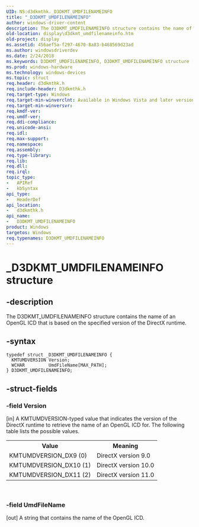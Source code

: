 ```yaml
---
UID: NS:d3dkmthk._D3DKMT_UMDFILENAMEINFO
title: "_D3DKMT_UMDFILENAMEINFO"
author: windows-driver-content
description: The D3DKMT_UMDFILENAMEINFO structure contains the name of an OpenGL ICD that is based on the specified version of the DirectX runtime.
old-location: display\d3dkmt_umdfilenameinfo.htm
old-project: display
ms.assetid: 456aef5a-f297-4670-8a83-b468569d23ad
ms.author: windowsdriverdev
ms.date: 2/24/2018
ms.keywords: D3DKMT_UMDFILENAMEINFO, D3DKMT_UMDFILENAMEINFO structure [Display Devices], OpenGL_Structs_631f8c52-0978-4f26-bd6b-08348676795b.xml, _D3DKMT_UMDFILENAMEINFO, d3dkmthk/D3DKMT_UMDFILENAMEINFO, display.d3dkmt_umdfilenameinfo
ms.prod: windows-hardware
ms.technology: windows-devices
ms.topic: struct
req.header: d3dkmthk.h
req.include-header: D3dkmthk.h
req.target-type: Windows
req.target-min-winverclnt: Available in Windows Vista and later versions of the Windows operating systems.
req.target-min-winversvr: 
req.kmdf-ver: 
req.umdf-ver: 
req.ddi-compliance: 
req.unicode-ansi: 
req.idl: 
req.max-support: 
req.namespace: 
req.assembly: 
req.type-library: 
req.lib: 
req.dll: 
req.irql: 
topic_type:
-	APIRef
-	kbSyntax
api_type:
-	HeaderDef
api_location:
-	d3dkmthk.h
api_name:
-	D3DKMT_UMDFILENAMEINFO
product: Windows
targetos: Windows
req.typenames: D3DKMT_UMDFILENAMEINFO
---
```


# _D3DKMT_UMDFILENAMEINFO structure


## -description


The D3DKMT_UMDFILENAMEINFO structure contains the name of an OpenGL ICD that is based on the specified version of the DirectX runtime. 


## -syntax


````
typedef struct _D3DKMT_UMDFILENAMEINFO {
  KMTUMDVERSION Version;
  WCHAR         UmdFileName[MAX_PATH];
} D3DKMT_UMDFILENAMEINFO;
````


## -struct-fields




### -field Version

[in] A KMTUMDVERSION-typed value that indicates the version of the DirectX runtime to retrieve the name of an OpenGL ICD for. The following table lists the possible values.

<table>
<tr>
<th>Value</th>
<th>Meaning</th>
</tr>
<tr>
<td>
KMTUMDVERSION_DX9 (0)

</td>
<td>
DirectX version 9.0

</td>
</tr>
<tr>
<td>
KMTUMDVERSION_DX10 (1)

</td>
<td>
DirectX version 10.0

</td>
</tr>
<tr>
<td>
KMTUMDVERSION_DX11 (2)

</td>
<td>
DirectX version 11.0

</td>
</tr>
</table>
 


### -field UmdFileName

[out] A string that contains the name of the OpenGL ICD.

